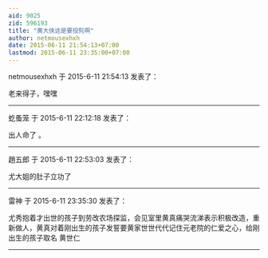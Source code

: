 ```yaml
---
aid: 9025
zid: 596193
title: "黄大侠这是要投髡啊"
author: netmousexhxh
date: 2015-06-11 21:54:13+07:00
lastmod: 2015-06-11 23:35:00+07:00
---
```


netmousexhxh 于 2015-6-11 21:54:13 发表了：

老来得子，嘿嘿

---

虼蚤笼 于 2015-6-11 22:12:18 发表了：

出人命了
。

---

趙五郎 于 2015-6-11 22:53:03 发表了：

尤大姐的肚子立功了

---

雷神 于 2015-6-11 23:35:30 发表了：

尤秀抱着才出世的孩子到劳改农场探监，会见室里黄真痛哭流涕表示积极改造，重新做人，黄真对着刚出生的孩子发誓要黄家世世代代记住元老院的仁爱之心，给刚出生的孩子取名 黄世仁

---

